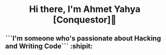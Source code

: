<h1 align="center">Hi there, I'm Ahmet Yahya [Conquestor]👋</h1>

<h2 align="left">```I'm someone who's passionate about Hacking and Writing Code``` :shipit:</h2>

